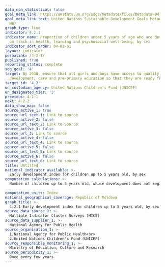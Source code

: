 ```yaml
---
data_non_statistical: false
goal_meta_link: https://unstats.un.org/sdgs/metadata/files/Metadata-04-02-01.pdf
goal_meta_link_text: United Nations Sustainable Development Goals Metadata (PDF 4.0
  MB)
graph_type: line
indicator: 4.2.1
indicator_name: Proportion of children under 5 years of age who are developmentally
  on track in health, learning and psychosocial well-being, by sex
indicator_sort_order: 04-02-01
layout: indicator
permalink: /4-2-1/
published: true
reporting_status: complete
sdg_goal: '4'
target: By 2030, ensure that all girls and boys have access to quality early childhood
  development, care and pre-primary education so that they are ready for primary education
target_id: '4.2'
un_custodian_agency: United Nations Children's Fund (UNICEF)
un_designated_tier: '3'
previous: 4-1-1
next: 4-2-2
data_show_map: false
source_active_1: true
source_url_text_1: Link to source
source_active_2: false
source_url_text_2: Link to Source
source_active_3: false
source_url_3: Link to source
source_active_4: false
source_url_text_4: Link to source
source_active_5: false
source_url_text_5: Link to source
source_active_6: false
source_url_text_6: Link to source
title: Untitled
national_indicator_available: >-
  Early development index for children up to 5 years old, by sex
computation_calculations: >-
  Number of children up to 5 years old, whose development does not register any deviation from health, education and psychological wellbeing point of view, out of the total number of children aged up to 5 years old multiplied by 100<br> 
  
computation_units: Index
national_geographical_coverage: Republic of Moldova
graph_title: >-
  4.2.1 Early development index for children up to 5 years old, by sex
source_data_source_1: >-
  Multiple Indicator Cluster Surveys (MICS)
source_data_supplier_1: >-
  National Agency for Public Health
source_organisation_1: >-
  1.National Agency for Public Health<br> 
  2.United Nations Children's Fund (UNICEF) 
source_responsible_monitoring_1: >-
  Ministry of Education, Culture and Research
source_periodicity_1: >-
  Once every few years
---
```

